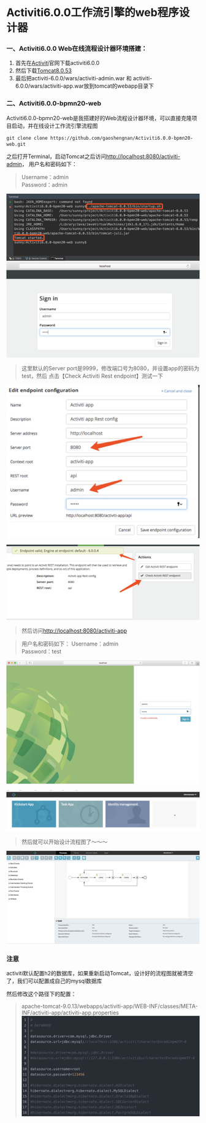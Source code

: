 # Activiti6.0.0工作流引擎的web程序设计器


### 一、Activiti6.0.0 Web在线流程设计器环境搭建：

1. 首先在[Activiti](https://www.activiti.org/)官网下载activiti6.0.0
2. 然后下载[Tomcat8.0.53](http://mirror.bit.edu.cn/apache/tomcat/)
3. 最后把activiti-6.0.0/wars/activiti-admin.war 和 activiti-6.0.0/wars/activiti-app.war放到tomcat的webapp目录下

### 二、Activiti6.0.0-bpmn20-web
Activiti6.0.0-bpmn20-web是我搭建好的Web流程设计器环境，可以直接克隆项目启动，并在线设计工作流引擎流程图
```
git clone clone https://github.com/gaoshengnan/Activiti6.0.0-bpmn20-web.git
```
之后打开Terminal，启动Tomcat之后访问[http://localhost:8080/activiti-admin](http://localhost:8080/activiti-admin)，
用户名和密码如下：
> Username：admin   
  Password：admin

![terminal](picture/startTomcat.jpg)
![terminal](picture/loginAdmin.jpg)

> 这里默认的Server port是9999，修改端口号为8080，并设置app的密码为test，然后
> 点击【Check Activiti Rest endpoint】测试一下

![terminal](picture/updatePortPass.jpg)

![terminal](picture/check.jpg)

> 然后访问[http://localhost:8080/activiti-app](http://localhost:8080/activiti-app)

> 用户名和密码如下：
> Username：admin   
  Password：test

![terminal](picture/loginApp.jpg)

![terminal](picture/appMain.jpg)
  
> 然后就可以开始设计流程图了～～～

![terminal](picture/bpmn.jpg)


### 注意
activiti默认配置h2的数据库，如果重新启动Tomcat，设计好的流程图就被清空了，我们可以配置成自己的mysql数据库

然后修改这个路径下的配置：

> apache-tomcat-9.0.13/webapps/activiti-app/WEB-INF/classes/META-INF/activiti-app/activiti-app.properties
![terminal](picture/data.jpg)


